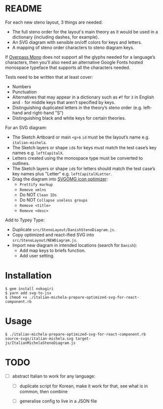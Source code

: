 # README

For each new steno layout, 3 things are needed:

- The full steno order for the layout's main theory as it would be used in a dictionary (including dashes, for example).
- An SVG diagram with sensible on/off colors for keys and letters.
- A mapping of steno order characters to steno diagram keys.

If [Overpass Mono](https://fonts.google.com/specimen/Overpass+Mono) does not support all the glyphs needed for a language’s characters, then you’ll also need an alternative Google Fonts hosted monospace typeface that supports all the characters needed.

Tests need to be written that at least cover:

- Numbers
- Punctuation
- Alternatives that may appear in a dictionary such as `#T` for `3` in English and `-` for middle keys that aren’t specified by keys.
- Distinguishing duplicated letters in the theory’s steno order (e.g. left-hand and right-hand "S")
- Distinguishing black and white keys for certain theories.

For an SVG diagram:

- The Sketch Artboard or main `<g>`s `id` must be the layout’s name e.g. `italian-michela`.
- The Sketch layers or shape `id`s for keys must match the test case’s key names e.g. `leftCapitalX`.
- Letters created using the monospace type must be converted to outlines.
- The Sketch layers or shape `id`s for letters should match the test case’s key names plus "Letter" e.g. `leftCapitalXLetter`.
- Drag the diagram into [SVGOMG icon optimizer](https://jakearchibald.github.io/svgomg/):
    - `Prettify markup`
    - `Remove xmlns`
    - Do NOT `Clean IDs`
    - Do NOT `Collapse useless groups`
    - `Remove <title>`
    - `Remove <desc>`

Add to Typey Type:

- Duplicate `src/StenoLayout/DanishStenoDiagram.js`.
- Copy optimized and react-ified SVG into `src/StenoLayout/NEWDiagram.js`.
- Import new diagram in intended locations (search for `Danish`):
    - Add map keys to briefs function.
    - Add user setting.



# Installation

```
$ gem install nokogiri
$ yarn add svg-to-jsx
$ chmod +x ./italian-michela-prepare-optimized-svg-for-react-component.rb
```



# Usage

```
$ ./italian-michela-prepare-optimized-svg-for-react-component.rb source-svgs/italian-michela.svg target-js/ItalianMichelaStenoDiagram.js
```



# TODO

- [ ] abstract Italian to work for any language:
    - [ ] duplicate script for Korean, make it work for that, see what is in common, then combine
    - [ ] generalise config to live in a JSON file

